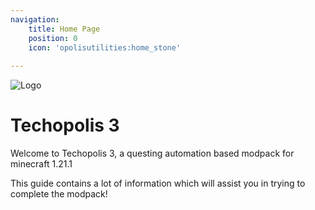 ```yaml
---
navigation:
    title: Home Page
    position: 0
    icon: 'opolisutilities:home_stone'
    
---
```


![Logo](assets/logo.png)


# Techopolis 3

Welcome to Techopolis 3, a questing automation based modpack for minecraft 1.21.1 
<ItemImage id="techopolis:basic_technium_ingot" />

This guide contains a lot of information which will assist you in trying to complete the modpack!

